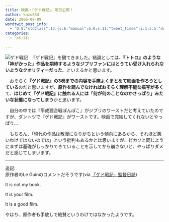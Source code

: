 ```yaml
---
title: 映画・『ゲド戦記』、明日公開！
author: kazu634
date: 2006-08-09
wordtwit_post_info:
  - 'O:8:"stdClass":13:{s:6:"manual";b:0;s:11:"tweet_times";i:1;s:5:"delay";i:0;s:7:"enabled";i:1;s:10:"separation";s:2:"60";s:7:"version";s:3:"3.7";s:14:"tweet_template";b:0;s:6:"status";i:2;s:6:"result";a:0:{}s:13:"tweet_counter";i:2;s:13:"tweet_log_ids";a:1:{i:0;i:2481;}s:9:"hash_tags";a:0:{}s:8:"accounts";a:1:{i:0;s:7:"kazu634";}}'
categories:
  - つれづれ

---
```

<div class="section">
<p>
<a href="http://www.ghibli.jp/ged/" onclick="__gaTracker('send', 'event', 'outbound-article', 'http://www.ghibli.jp/ged/', '');" target="_blank"><img alt="ゲド戦記" align="left" src="http://img.simpleapi.net/small/http://www.ghibli.jp/ged/" border="0" /></a>
</p></p> 
  
<p>
    　『ゲド戦記』を観てきました。結論としては、<b>『トトロ』のような「神がかった」作品を期待するようなジブリファンにはとうてい受け入れられないようなクオリティーだった</b>、といえるかと思います。
</p></p> 
  
<p>
    　おそらく<b>『ゲド戦記』の3巻までの内容を手際よくまとめて映画を作ろうとしている</b>のだと思いますが、<b>原作を読んでなければおそらく理解不能な描写が多く</b>て、<b>はじめて『ゲド戦記』に触れる人には「何が何のことなのかさっぱり」みたいな状態になってしまう</b>かと思います。
</p></p> 
  
<p>
    　自分の中では『平成狸合戦ぽんぽこ』がジブリのワーストだと考えていたのですが、ダントツで『ゲド戦記』がワーストです。映画で完結してくれないとやっぱり…
</p></p> 
  
<p>
    　もちろん、「現代の作品は散漫になりがちという傾向にあるから、それほど悪いわけではないのでは」という批判もあるかとは思いますが、ピカソと同じようにまずは基礎がしっかりできていることを示してから崩さないと、やっぱりダメだと感じてしまいます。
</p>
  
<hr />
</p> 
  
<p>
    追記:<br />原作者のLe Guinのコメントだそうです(via <a href="http://www.ghibli.jp/ged_02/20director/000854.html" onclick="__gaTracker('send', 'event', 'outbound-article', 'http://www.ghibli.jp/ged_02/20director/000854.html', '「ゲド戦記」監督日誌');" target="blank">「ゲド戦記」監督日誌</a>)
</p>
  
<p>
<blockquote>
</blockquote>
    
<p>
      It is not my book.
</p>
    
<p>
      It is your film.
</p>
    
<p>
      It is a good film.
</p>
</p>
  
<p>
    やはり、原作者も手放しで絶賛というわけではなかったようです。
</p>
</div>
